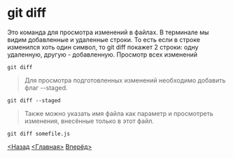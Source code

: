# git diff
Это команда для просмотра изменений в файлах. В терминале мы видим добавленные и удаленные строки. То есть если в строке изменился хоть один символ, то git diff покажет 2 строки: одну удаленную, другую - добавленную.
Просмотр всех изменений 

```
git diff
```

>Для просмотра подготовленных изменений необходимо добавить флаг --staged.

```
git diff --staged
```

>Также можно указать имя файла как параметр и просмотреть изменения, внесённые только в этот файл.

```
git diff somefile.js
```




[<Назад](./../Pages/pull.md)  [<Главная>](./../readme.md)   [Вперёд>](./Pages/../branch.md)

